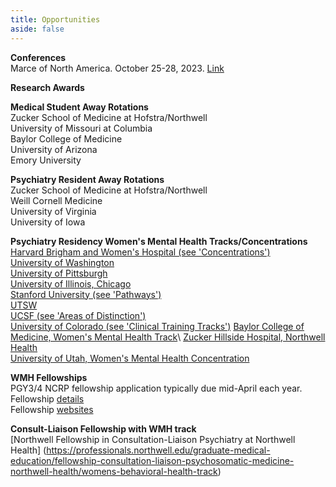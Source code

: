 ```yaml
---
title: Opportunities
aside: false
---
```


**Conferences**\
Marce of North America. October 25-28, 2023. [Link](https://marcenortham.com/2023-conference)


**Research Awards**


**Medical Student Away Rotations**\
Zucker School of Medicine at Hofstra/Northwell\
University of Missouri at Columbia\
Baylor College of Medicine\
University of Arizona\
Emory University

**Psychiatry Resident Away Rotations**\
Zucker School of Medicine at Hofstra/Northwell\
Weill Cornell Medicine\
University of Virginia\
University of Iowa

**Psychiatry Residency Women's Mental Health Tracks/Concentrations**\
[Harvard Brigham and Women's Hospital (see 'Concentrations')](http://www.bwhhmspsychiatry.org/residency-elements/residency-tracks-and-concentrations/#1474911438668-23a7e244-05a3)\
[University of Washington](http://depts.washington.edu/psychres/wordpress/perinatal-psychiatry-pathway/)\
[University of Pittsburgh](https://www.psychiatry.pitt.edu/educationtraining/residency-fellowships/training-pathways-initiatives/womens-mental-health-area)\
[University of Illinois, Chicago](https://www.psych.uic.edu/education/general-psychiatry-residency/subspecialty-training/womens-mental-health)\
[Stanford University (see 'Pathways')](https://med.stanford.edu/psychiatry/residents/learn.html#pathways)\
[UTSW](https://www.utsouthwestern.edu/education/medical-school/departments/psychiatry/education-and-training/residency-program/wmh-concentration.html)\
[UCSF (see 'Areas of Distinction')](https://psychiatry.ucsf.edu/rtp/highlights)\
[University of Colorado (see 'Clinical Training Tracks')](https://medschool.cuanschutz.edu/psychiatry/education/psychiatryresidency/researchclinicaltraining)
[Baylor College of Medicine, Women's Mental Health Track](https://www.bcm.edu/departments/psychiatry-and-behavioral-sciences/education/general-psychiatry-residency/tracks/womens-mental-health-track#:~:text=%22The%20Women's%20Mental%20Health%20track,stages%20of%20the%20reproductive%20cycle.)\
[Zucker Hillside Hospital, Northwell Health](https://professionals.northwell.edu/graduate-medical-education/residency-general-adult-psychiatry-zucker-hillside-hospital/research-development)\
[University of Utah, Women's Mental Health Concentration](https://medicine.utah.edu/psychiatry/residency/adult/tracks/women-track#:~:text=Participants%20in%20the%20concentration%20have,of%20psychiatric%20conditions%20affecting%20women.)

**WMH Fellowships**\
PGY3/4 NCRP fellowship application typically due mid-April each year.\
Fellowship [details](https://static1.squarespace.com/static/637b72cb2e3c555fa412eaf0/t/63ecf11edec6e273397f759f/1676472606637/WMHPsychiatry-Fellowship-Programs-November-2022.pdf)\
Fellowship [websites](https://reproductivepsychiatry.com/fellowship-programs/)

**Consult-Liaison Fellowship with WMH track**\
[Northwell Fellowship in Consultation-Liaison Psychiatry at Northwell Health]
(https://professionals.northwell.edu/graduate-medical-education/fellowship-consultation-liaison-psychosomatic-medicine-northwell-health/womens-behavioral-health-track)

